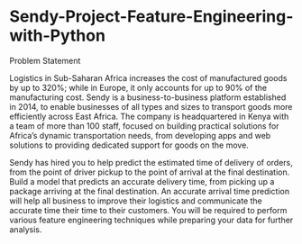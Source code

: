 # Sendy-Project-Feature-Engineering-with-Python
Problem Statement

Logistics in Sub-Saharan Africa increases the cost of manufactured goods by up to 320%; while in Europe, it only accounts for up to 90% of the manufacturing cost. Sendy is a business-to-business platform established in 2014, to enable businesses of all types and sizes to transport goods more efficiently across East Africa. The company is headquartered in Kenya with a team of more than 100 staff, focused on building practical solutions for Africa’s dynamic transportation needs, from developing apps and web solutions to providing dedicated support for goods on the move.

Sendy has hired you to help predict the estimated time of delivery of orders, from the point of driver pickup to the point of arrival at the final destination. Build a model that predicts an accurate delivery time, from picking up a package arriving at the final destination. An accurate arrival time prediction will help all business to improve their logistics and communicate the accurate time their time to their customers. You will be required to perform various feature engineering techniques while preparing your data for further analysis.
